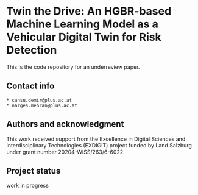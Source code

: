 # Twin the Drive: An HGBR-based Machine Learning Model as a Vehicular Digital Twin for Risk Detection

This is the code repository for an underreview paper.

## Contact info

    * cansu.demir@plus.ac.at
    * narges.mehran@plus.ac.at

## Authors and acknowledgment
This work received support from the Excellence in Digital Sciences and Interdisciplinary Technologies (EXDIGIT) project funded by Land Salzburg under grant number 20204-WISS/263/6-6022.

## Project status
work in progress
